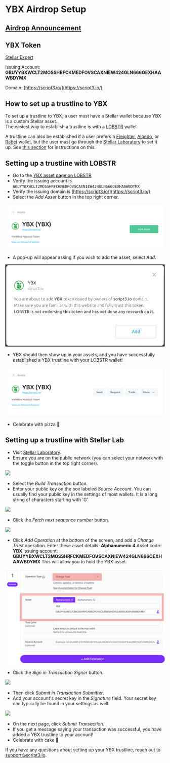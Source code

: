 # YBX Airdrop Setup

## [Airdrop Announcement](https://script3.medium.com/)

## YBX Token

[Stellar Expert](https://stellar.expert/explorer/public/asset/YBX-GBUYYBXWCLT2MOSSHRFCKMEDFOVSCAXNIEW424GLN666OEXHAAWBDYMX)

Issuing Account: **GBUYYBXWCLT2MOSSHRFCKMEDFOVSCAXNIEW424GLN666OEXHAAWBDYMX**

Domain: [https://script3.io/](https://script3.io/)

## How to set up a trustline to YBX

To set up a trustline to YBX, a user must have a Stellar wallet because YBX is a custom Stellar asset.  
The easiest way to establish a trustline is with a [LOBSTR](https://lobstr.co/) wallet.

A trustline can also be established if a user prefers a [Freighter](https://www.freighter.app/), [Albedo](https://albedo.link/), or [Rabet](https://rabet.io/) wallet, but the user must go through the [Stellar Laboratory](https://laboratory.stellar.org/#?network=public) to set it up. See [this section](ybx-airdrop-setup.md#setting-up-a-trustline-with-stellar-lab) for instructions on this.

## Setting up a trustline with LOBSTR

* Go to the [YBX asset page on LOBSTR](https://lobstr.co/assets/YBX:GBUYYBXWCLT2MOSSHRFCKMEDFOVSCAXNIEW424GLN666OEXHAAWBDYMX).
* Verify the issuing account is `GBUYYBXWCLT2MOSSHRFCKMEDFOVSCAXNIEW424GLN666OEXHAAWBDYMX`
* Verify the issuing domain is [https://script3.io/](https://script3.io/)
* Select the _Add Asset_ button in the top right corner.

![](../../.gitbook/assets/screen-shot-2021-09-08-at-9.33.33-am.png)

* A pop-up will appear asking if you wish to add the asset, select _Add_.

![](../../.gitbook/assets/screen-shot-2021-09-08-at-9.35.59-am.png)

* YBX should then show up in your assets, and you have successfully established a YBX trustline with your LOBSTR wallet!

![](../../.gitbook/assets/screen-shot-2021-09-08-at-9.36.42-am.png)

* Celebrate with pizza 🍕 

## Setting up a trustline with Stellar Lab

* Visit [Stellar Laboratory](https://laboratory.stellar.org/#?network=public).
* Ensure you are on the public network \(you can select your network with the toggle button in the top right corner\).

![](https://lh4.googleusercontent.com/HW3if9D0TCQB2xTDwET62tMLAVosTV-QsVY8LIJb6sjO6l4RfZy7PTMfsghMSjnu5cV-Awy13rdfeBsgRf90qBUk1-DzwoSG2sFnrKqC7RSq-zA3e9OlqxgFQfnMyTfr51PJ_Rts=s0)

* Select the _Build Transaction_ button.
* Enter your public key on the box labeled _Source Account_. You can usually find your public key in the settings of most wallets. It is a long string of characters starting with 'G'

![](https://lh4.googleusercontent.com/N8dTOZUAWrGLmltloYqhHsKDUdwzsjDuSWx1zS3mmGaJ7t2dHmSMGVkRfj9Re2IBsZVnLmW7W_iqxcue7-ApSS-5ZgdPwr-6WjO366jIWG2mZmNLlrKHJl1aMiqisfyMNp15SyZK=s0)

* Click the _Fetch next sequence number_ button.

![](https://lh6.googleusercontent.com/xO1z3qWpysnLZ__7OJHpNaKtwX6oqmtdlIklGfhXug-svfNhBDv_9NKjtP6AyCW6nk0AcTIV24EPKeS8OEkA6j0sDLNOzmyxngEsCqQnmW4h0WmOsC4HsQKHUlHoudkgwwCn8Unq=s0)

* Click _Add Operation_ at the bottom of the screen, and add a _Change Trust_ operation.  Enter these asset details: **Alphanumeric 4** Asset code: **YBX** Issuing account: **GBUYYBXWCLT2MOSSHRFCKMEDFOVSCAXNIEW424GLN666OEXHAAWBDYMX** This will allow you to hold the YBX asset.

![](../../.gitbook/assets/image%20%2816%29.png)

* Click the _Sign in Transaction Signer_ button.

![](https://lh6.googleusercontent.com/RN0X7aFrBsSk8y0dNZW2cLehOXpVoEPSwssqlroBXO2IMNsI0sM-_gZ_ipfNQqobg6h6tjDl8oIUH5DXPETl2Z0pPNe90fhJNfVXMyKSrL1nzTBITbBAKjrET4i3MJ1ZL10wGPWK=s0)

* Then click _Submit in Transaction Submitter_.
* Add your account's secret key in the _Signature_ field. Your secret key can typically be found in your settings as well.

![](https://lh5.googleusercontent.com/iP9rOLj14z3DdPKEsC5zIvkCy65oCXvBlJY9pWDbHPzusXIGsroTaK3OdJReiSjzFIhZLDLNKxjJKK8JcOdZoXJTVJ4Xs2p-ymsdk35vnhyDEg2tA6CxNrvs9HmRC_6o4aSgNmrx=s0)

* On the next page, click _Submit Transaction_.
* If you get a message saying your transaction was successful, you have added a YBX trustline to your account!
* Celebrate with cake 🍰 



If you have any questions about setting up your YBX trustline, reach out to [support@script3.io](mailto:support@script3.io).

